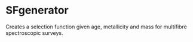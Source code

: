 # SFgenerator
Creates a selection function given age, metallicity and mass for multifibre spectroscopic surveys.
